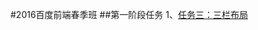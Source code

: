 #2016百度前端春季班
##第一阶段任务
  1、[任务三：三栏布局](http://htmlpreview.github.io/?https://github.com/zuoyan188/2016IFE/blob/master/task_1/task_1_3/index.html)
